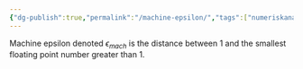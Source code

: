 ```yaml
---
{"dg-publish":true,"permalink":"/machine-epsilon/","tags":["numeriskanalys"]}
---
```


Machine epsilon denoted $\epsilon_{mach}$ is the distance between 1 and the smallest floating point number greater than 1.
